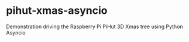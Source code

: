 # pihut-xmas-asyncio
Demonstration driving the Raspberry Pi PiHut 3D Xmas tree using Python Asyncio

